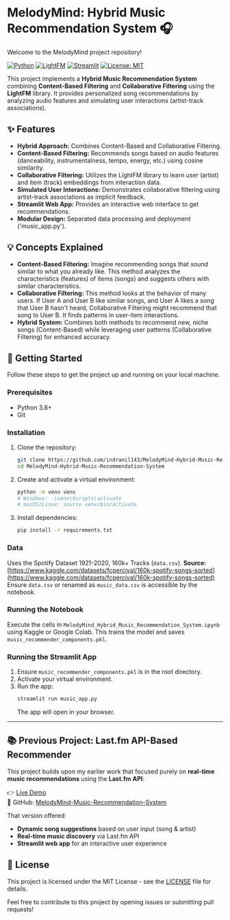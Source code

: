 # **MelodyMind: Hybrid Music Recommendation System** 🎧  

Welcome to the MelodyMind project repository! 

[![Python](https://img.shields.io/badge/Python-3.7%2B-blue?style=flat-square&logo=python)](https://www.python.org/)
[![LightFM](https://img.shields.io/badge/Library-LightFM-orange?style=flat-square)](https://makingunconferenc.es/lightfm/)
[![Streamlit](https://img.shields.io/badge/App-Streamlit-red?style=flat-square&logo=streamlit)](https://streamlit.io/)
[![License: MIT](https://img.shields.io/badge/License-MIT-yellow.svg?style=flat-square)](https://opensource.org/licenses/MIT)

This project implements a **Hybrid Music Recommendation System** combining **Content-Based Filtering** and **Collaborative Filtering** using the **LightFM** library. It provides personalized song recommendations by analyzing audio features and simulating user interactions (artist-track associations).


## ✨ Features

* **Hybrid Approach:** Combines Content-Based and Collaborative Filtering.
* **Content-Based Filtering:** Recommends songs based on audio features (danceability, instrumentalness, tempo, energy, etc.) using cosine similarity.
* **Collaborative Filtering:** Utilizes the LightFM library to learn user (artist) and item (track) embeddings from interaction data.
* **Simulated User Interactions:** Demonstrates collaborative filtering using artist-track associations as implicit feedback.
* **Streamlit Web App:** Provides an interactive web interface to get recommendations.
* **Modular Design:** Separated data processing and deployment ('music_app.py').

## 💡 Concepts Explained

- **Content-Based Filtering:** Imagine recommending songs that *sound* similar to what you already like. This method analyzes the characteristics (features) of items (songs) and suggests others with similar characteristics.
- **Collaborative Filtering:** This method looks at the behavior of many users. If User A and User B like similar songs, and User A likes a song that User B hasn't heard, Collaborative Filtering might recommend that song to User B. It finds patterns in user-item interactions.
- **Hybrid System:** Combines both methods to recommend new, niche songs (Content-Based) while leveraging user patterns (Collaborative Filtering) for enhanced accuracy.

## 🚀 Getting Started
Follow these steps to get the project up and running on your local machine.

### Prerequisites

* Python 3.8+
* Git

### Installation

1.  Clone the repository:
    ```bash
    git clone https://github.com/indranil143/MelodyMind-Hybrid-Music-Recommendation-System.git
    cd MelodyMind-Hybrid-Music-Recommendation-System
    ```
2.  Create and activate a virtual environment:
    ```bash
    python -m venv venv
    # Windows: .\venv\Scripts\activate
    # macOS/Linux: source venv/bin/activate
    ```
3.  Install dependencies:
    ```bash
    pip install -r requirements.txt
    ```

### Data

Uses the Spotify Dataset 1921-2020, 160k+ Tracks (`data.csv`).
**Source:** [https://www.kaggle.com/datasets/fcpercival/160k-spotify-songs-sorted](https://www.kaggle.com/datasets/fcpercival/160k-spotify-songs-sorted)
Ensure `data.csv` or renamed as `music_data.csv` is accessible by the notebook.

### Running the Notebook

Execute the cells in `MelodyMind_Hybrid_Music_Recommendation_System.ipynb` using Kaggle or Google Colab. This trains the model and saves `music_recommender_components.pkl`.

### Running the Streamlit App

1.  Ensure `music_recommender_components.pkl` is in the root directory.
2.  Activate your virtual environment.
3.  Run the app:
    ```bash
    streamlit run music_app.py
    ```
    The app will open in your browser.

---

## 📚 Previous Project: Last.fm API-Based Recommender

This project builds upon my earlier work that focused purely on **real-time music recommendations** using the **Last.fm API**:

👉 [Live Demo](https://melodymind-ai-powered-music-recommender-system-uvbgwng5xjx2tg3.streamlit.app/)  
🔗 GitHub: [MelodyMind-Music-Recommendation-System](https://github.com/indranil143/MelodyMind-Music-Recommendation-System)

That version offered:
-  **Dynamic song suggestions** based on user input (song & artist)  
-  **Real-time music discovery** via Last.fm API  
-  **Streamlit web app** for an interactive user experience  


## 📄 License

This project is licensed under the MIT License - see the [LICENSE](LICENSE) file for details.

Feel free to contribute to this project by opening issues or submitting pull requests!


























